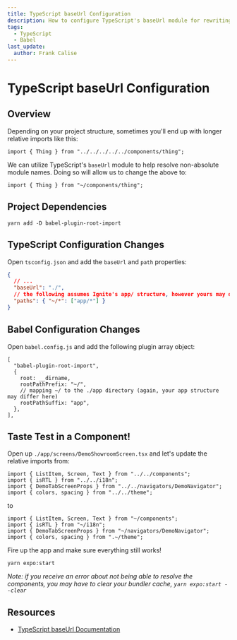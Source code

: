 ```yaml
---
title: TypeScript baseUrl Configuration
description: How to configure TypeScript's baseUrl module for rewriting relative imports
tags:
  - TypeScript
  - Babel
last_update:
  author: Frank Calise
---
```


# TypeScript baseUrl Configuration

## Overview

Depending on your project structure, sometimes you'll end up with longer relative imports like this:

```tsx
import { Thing } from "../../../../../components/thing";
```

We can utilize TypeScript's `baseUrl` module to help resolve non-absolute module names. Doing so will allow us to change the above to:

```tsx
import { Thing } from "~/components/thing";
```

## Project Dependencies

`yarn add -D babel-plugin-root-import`

## TypeScript Configuration Changes

Open `tsconfig.json` and add the `baseUrl` and `path` properties:

```json
{
  // ...
  "baseUrl": "./",
  // the following assumes Ignite's app/ structure, however yours may differ
  "paths": { "~/*": ["app/*"] }
}
```

## Babel Configuration Changes

Open `babel.config.js` and add the following plugin array object:

```tsx
[
  "babel-plugin-root-import",
  {
    root: __dirname,
    rootPathPrefix: "~/",
    // mapping ~/ to the ./app directory (again, your app structure may differ here)
    rootPathSuffix: "app",
  },
],
```

## Taste Test in a Component!

Open up `./app/screens/DemoShowroomScreen.tsx` and let's update the relative imports from:

```tsx
import { ListItem, Screen, Text } from "../../components";
import { isRTL } from "../../i18n";
import { DemoTabScreenProps } from "../../navigators/DemoNavigator";
import { colors, spacing } from "../../theme";
```

to

```tsx
import { ListItem, Screen, Text } from "~/components";
import { isRTL } from "~/i18n";
import { DemoTabScreenProps } from "~/navigators/DemoNavigator";
import { colors, spacing } from ".~/theme";
```

Fire up the app and make sure everything still works!

`yarn expo:start`

_Note: if you receive an error about not being able to resolve the components, you may have to clear your bundler cache, `yarn expo:start --clear`_

## Resources

- [TypeScript baseUrl Documentation](https://www.typescriptlang.org/tsconfig#baseUrl)

